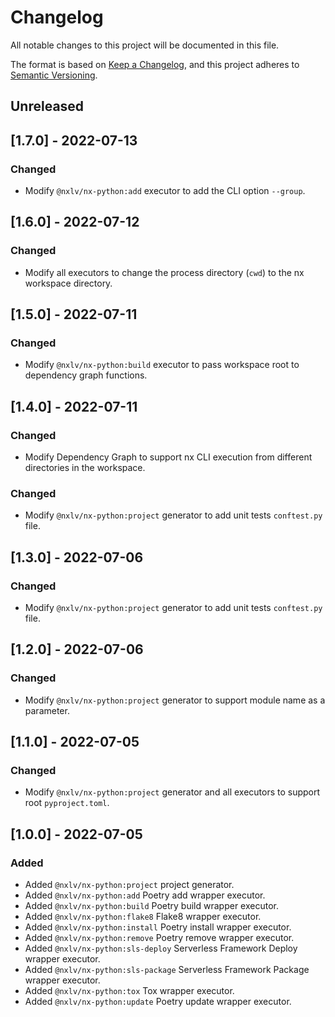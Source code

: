 # Changelog

All notable changes to this project will be documented in this file.

The format is based on [Keep a Changelog](https://keepachangelog.com/en/1.0.0/),
and this project adheres to [Semantic Versioning](https://semver.org/spec/v2.0.0.html).

## Unreleased

## [1.7.0] - 2022-07-13

### Changed

- Modify `@nxlv/nx-python:add` executor to add the CLI option `--group`.

## [1.6.0] - 2022-07-12

### Changed

- Modify all executors to change the process directory (`cwd`) to the nx workspace directory.

## [1.5.0] - 2022-07-11

### Changed

- Modify `@nxlv/nx-python:build` executor to pass workspace root to dependency graph functions.

## [1.4.0] - 2022-07-11

### Changed

- Modify Dependency Graph to support nx CLI execution from different directories in the workspace.

### Changed

- Modify `@nxlv/nx-python:project` generator to add unit tests `conftest.py` file.

## [1.3.0] - 2022-07-06

### Changed

- Modify `@nxlv/nx-python:project` generator to add unit tests `conftest.py` file.

## [1.2.0] - 2022-07-06

### Changed

- Modify `@nxlv/nx-python:project` generator to support module name as a parameter.

## [1.1.0] - 2022-07-05

### Changed

- Modify `@nxlv/nx-python:project` generator and all executors to support root `pyproject.toml`.

## [1.0.0] - 2022-07-05

### Added

- Added `@nxlv/nx-python:project` project generator.
- Added `@nxlv/nx-python:add` Poetry add wrapper executor.
- Added `@nxlv/nx-python:build` Poetry build wrapper executor.
- Added `@nxlv/nx-python:flake8` Flake8 wrapper executor.
- Added `@nxlv/nx-python:install` Poetry install wrapper executor.
- Added `@nxlv/nx-python:remove` Poetry remove wrapper executor.
- Added `@nxlv/nx-python:sls-deploy` Serverless Framework Deploy wrapper executor.
- Added `@nxlv/nx-python:sls-package` Serverless Framework Package wrapper executor.
- Added `@nxlv/nx-python:tox` Tox wrapper executor.
- Added `@nxlv/nx-python:update` Poetry update wrapper executor.
